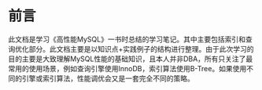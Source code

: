 # 前言

此文档是学习《高性能MySQL》一书时总结的学习笔记。其中主要包括索引和查询优化部分。此文档主要是以知识点+实践例子的结构进行整理。由于此次学习的目的主要是大致理解MySQL性能的基础知识，且本人并非DBA，所有只关注了最常用的使用场景，例如查询引擎使用InnoDB，索引算法使用B-Tree。如果使用不同的引擎或索引算法，性能调优会又是一套完全不同的策略。

